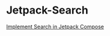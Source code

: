 # Jetpack-Search

[Implement Search in Jetpack Compose](https://www.youtube.com/watch?v=CfL6Dl2_dAE)
